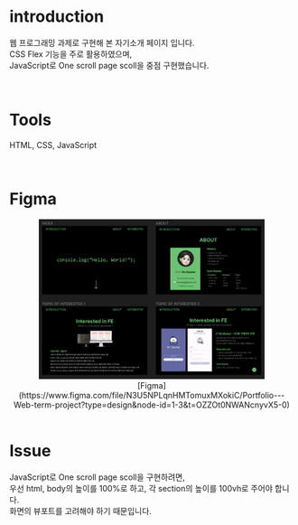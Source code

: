 # introduction

웹 프로그래밍 과제로 구현해 본 자기소개 페이지 입니다. <br>
CSS Flex 기능을 주로 활용하였으며, <br>
JavaScript로 One scroll page scoll을 중점 구현했습니다.

<br>

# Tools

HTML, CSS, JavaScript

<br>

# Figma

<center>
<a href="https://www.figma.com/file/N3U5NPLqnHMTomuxMXokiC/Portfolio---Web-term-project?type=design&node-id=1-3&t=OZZOt0NWANcnyvX5-0">
<img src="asset/images/figma/figma.png" width="400px">
</a>
<br>
[Figma](https://www.figma.com/file/N3U5NPLqnHMTomuxMXokiC/Portfolio---Web-term-project?type=design&node-id=1-3&t=OZZOt0NWANcnyvX5-0)
</center>

<br>

# Issue

JavaScript로 One scroll page scoll을 구현하려면, <br>
우선 html, body의 높이를 100%로 하고, 각 section의 높이를 100vh로 주어야 합니다. <br>
화면의 뷰포트를 고려해야 하기 때문입니다.
